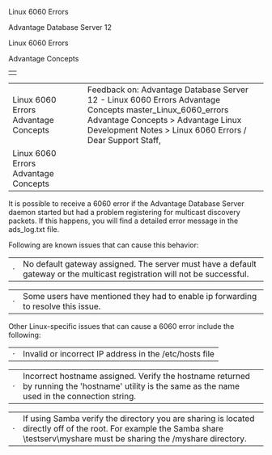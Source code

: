 Linux 6060 Errors




Advantage Database Server 12  

Linux 6060 Errors

Advantage Concepts

|  |
| --- |
|  |

|  |  |  |  |  |
| --- | --- | --- | --- | --- |
| Linux 6060 Errors  Advantage Concepts |  |  | Feedback on: Advantage Database Server 12 - Linux 6060 Errors Advantage Concepts master\_Linux\_6060\_errors Advantage Concepts > Advantage Linux Development Notes > Linux 6060 Errors / Dear Support Staff, |  |
| Linux 6060 Errors  Advantage Concepts |  |  |  |  |

It is possible to receive a 6060 error if the Advantage Database Server daemon started but had a problem registering for multicast discovery packets. If this happens, you will find a detailed error message in the ads\_log.txt file.

Following are known issues that can cause this behavior:

|  |  |
| --- | --- |
| · | No default gateway assigned. The server must have a default gateway or the multicast registration will not be successful. |

|  |  |
| --- | --- |
| · | Some users have mentioned they had to enable ip forwarding to resolve this issue. |

Other Linux-specific issues that can cause a 6060 error include the following:

|  |  |
| --- | --- |
| · | Invalid or incorrect IP address in the /etc/hosts file |

|  |  |
| --- | --- |
| · | Incorrect hostname assigned. Verify the hostname returned by running the 'hostname' utility is the same as the name used in the connection string. |

|  |  |
| --- | --- |
| · | If using Samba verify the directory you are sharing is located directly off of the root. For example the Samba share \\testserv\myshare must be sharing the /myshare directory. |